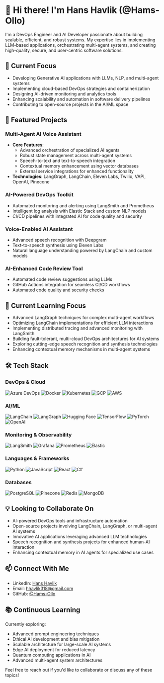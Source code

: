 # 👋 Hi there! I'm Hans Havlik (@Hams-Ollo)

I'm a DevOps Engineer and AI Developer passionate about building scalable, efficient, and robust systems. My expertise lies in implementing LLM-based applications, orchestrating multi-agent systems, and creating high-quality, secure, and user-centric software solutions.

## 🚀 Current Focus

- Developing Generative AI applications with LLMs, NLP, and multi-agent systems
- Implementing cloud-based DevOps strategies and containerization
- Designing AI-driven monitoring and analytics tools
- Enhancing scalability and automation in software delivery pipelines
- Contributing to open-source projects in the AI/ML space

## 🎯 Featured Projects

### Multi-Agent AI Voice Assistant
- **Core Features**:
  - Advanced orchestration of specialized AI agents
  - Robust state management across multi-agent systems 
  - Speech-to-text and text-to-speech integration
  - Contextual memory enhancement using vector databases
  - External service integrations for enhanced functionality
- **Technologies**: LangGraph, LangChain, Eleven Labs, Twilio, VAPI, OpenAI, Pinecone

### AI-Powered DevOps Toolkit
- Automated monitoring and alerting using LangSmith and Prometheus
- Intelligent log analysis with Elastic Stack and custom NLP models
- CI/CD pipelines with integrated AI for code quality and security

### Voice-Enabled AI Assistant
- Advanced speech recognition with Deepgram
- Text-to-speech synthesis using Eleven Labs
- Natural language understanding powered by LangChain and custom models

### AI-Enhanced Code Review Tool
- Automated code review suggestions using LLMs
- GitHub Actions integration for seamless CI/CD workflows
- Automated code quality and security checks

## 🌱 Current Learning Focus

- Advanced LangGraph techniques for complex multi-agent workflows
- Optimizing LangChain implementations for efficient LLM interactions
- Implementing distributed tracing and advanced monitoring with LangSmith
- Building fault-tolerant, multi-cloud DevOps architectures for AI systems
- Exploring cutting-edge speech recognition and synthesis technologies
- Enhancing contextual memory mechanisms in multi-agent systems

## 🛠️ Tech Stack

### DevOps & Cloud
![Azure DevOps](https://img.shields.io/badge/-Azure%20DevOps-0078D7?style=flat-square&logo=azure-devops&logoColor=white)
![Docker](https://img.shields.io/badge/-Docker-2496ED?style=flat-square&logo=docker&logoColor=white)
![Kubernetes](https://img.shields.io/badge/-Kubernetes-326CE5?style=flat-square&logo=kubernetes&logoColor=white)
![GCP](https://img.shields.io/badge/-GCP-4285F4?style=flat-square&logo=google-cloud&logoColor=white)
![AWS](https://img.shields.io/badge/-AWS-232F3E?style=flat-square&logo=amazon-aws&logoColor=white)

### AI/ML
![LangChain](https://img.shields.io/badge/-LangChain-121212?style=flat-square)
![LangGraph](https://img.shields.io/badge/-LangGraph-FF6F61?style=flat-square)
![Hugging Face](https://img.shields.io/badge/-Hugging%20Face-FFD21E?style=flat-square)
![TensorFlow](https://img.shields.io/badge/-TensorFlow-FF6F00?style=flat-square&logo=tensorflow&logoColor=white)
![PyTorch](https://img.shields.io/badge/-PyTorch-EE4C2C?style=flat-square&logo=pytorch&logoColor=white)
![OpenAI](https://img.shields.io/badge/-OpenAI-412991?style=flat-square&logo=openai&logoColor=white)

### Monitoring & Observability
![LangSmith](https://img.shields.io/badge/-LangSmith-121212?style=flat-square)
![Grafana](https://img.shields.io/badge/-Grafana-F46800?style=flat-square&logo=grafana&logoColor=white)
![Prometheus](https://img.shields.io/badge/-Prometheus-E6522C?style=flat-square&logo=prometheus&logoColor=white)
![Elastic](https://img.shields.io/badge/-Elastic-005571?style=flat-square&logo=elastic&logoColor=white)

### Languages & Frameworks
![Python](https://img.shields.io/badge/-Python-3776AB?style=flat-square&logo=python&logoColor=white)
![JavaScript](https://img.shields.io/badge/-JavaScript-F7DF1E?style=flat-square&logo=javascript&logoColor=black)
![React](https://img.shields.io/badge/-React-61DAFB?style=flat-square&logo=react&logoColor=black)
![C#](https://img.shields.io/badge/-C%23-239120?style=flat-square&logo=c-sharp&logoColor=white)

### Databases
![PostgreSQL](https://img.shields.io/badge/-PostgreSQL-336791?style=flat-square&logo=postgresql&logoColor=white)
![Pinecone](https://img.shields.io/badge/-Pinecone-000000?style=flat-square)
![Redis](https://img.shields.io/badge/-Redis-DC382D?style=flat-square&logo=redis&logoColor=white)
![MongoDB](https://img.shields.io/badge/-MongoDB-47A248?style=flat-square&logo=mongodb&logoColor=white)

## 💡 Looking to Collaborate On

- AI-powered DevOps tools and infrastructure automation
- Open-source projects involving LangChain, LangGraph, or multi-agent AI systems
- Innovative AI applications leveraging advanced LLM technologies
- Speech recognition and synthesis projects for enhanced human-AI interaction
- Enhancing contextual memory in AI agents for specialized use cases

## 📫 Connect With Me

- LinkedIn: [Hans Havlik](https://www.linkedin.com/in/hans-havlik/)
- Email: hhavlik318@gmail.com
- GitHub: [@Hams-Ollo](https://github.com/Hams-Ollo)

## 📚 Continuous Learning

Currently exploring:
- Advanced prompt engineering techniques
- Ethical AI development and bias mitigation
- Scalable architecture for large-scale AI systems
- Edge AI deployment for reduced latency
- Quantum computing applications in AI
- Advanced multi-agent system architectures

Feel free to reach out if you'd like to collaborate or discuss any of these topics!
